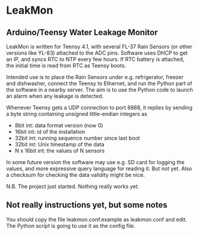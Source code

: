 # LeakMon

## Arduino/Teensy Water Leakage Monitor


LeakMon is written for Teensy 4.1, with several FL-37 Rain Sensors (or
other versions like YL-83) attached to the ADC pins.  Software uses
DHCP to get an IP, and syncs RTC to NTP every few hours.  If RTC
battery is attached, the initial time is read from RTC as Teensy
boots.

Intended use is to place the Rain Sensors under e.g. refrigerator,
freezer and dishwasher, connect the Teensy to Ethernet, and run the
Python part of the software in a nearby server.  The aim is to use the
Python code to launch an alarm when any leakage is detected.

Whenever Teensy gets a UDP connection to port 8888, it replies by
sending a byte string containing unsigned little-endian integers as
 - 8bit int: data format version (now 0)
 - 16bit int: id of the installation
 - 32bit int: running sequence number since last boot
 - 32bit int: Unix timestamp of the data
 - N x 16bit int: the values of N sensors

In some future version the software may use e.g. SD card for logging
the values, and more expressive query language for reading it.  But
not yet.  Also a checksum for checking the data validity might be
nice.

N.B. The project just started.  Nothing really works yet.

## Not really instructions yet, but some notes

You should copy the file leakmon.conf.example as leakmon.conf and
edit.  The Python script is going to use it as the config file.
